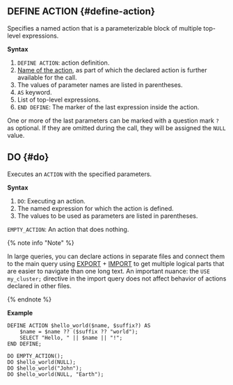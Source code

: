 
## DEFINE ACTION {#define-action}

Specifies a named action that is a parameterizable block of multiple top-level expressions.

**Syntax**

1. `DEFINE ACTION`: action definition.
1. [Name of the action](../../expressions.md#named-nodes), as part of which the declared action is further available for the call.
1. The values of parameter names are listed in parentheses.
1. `AS` keyword.
1. List of top-level expressions.
1. `END DEFINE`: The marker of the last expression inside the action.

One or more of the last parameters can be marked with a question mark `?` as optional. If they are omitted during the call, they will be assigned the `NULL` value.

## DO {#do}

Executes an `ACTION` with the specified parameters.

**Syntax**
1. `DO`: Executing an action.
1. The named expression for which the action is defined.
1. The values to be used as parameters are listed in parentheses.

`EMPTY_ACTION`: An action that does nothing.

<!-- In fact, if user file system integration is supported in the product. YQL service over YDB may also be here. -->

{% note info "Note" %}

In large queries, you can declare actions in separate files and connect them to the main query using [EXPORT](../../export_import.md#export) + [IMPORT](../../export_import.md#import) to get multiple logical parts that are easier to navigate than one long text. An important nuance: the `USE my_cluster;` directive in the import query does not affect behavior of actions declared in other files.

{% endnote %}


**Example**

```yql
DEFINE ACTION $hello_world($name, $suffix?) AS
    $name = $name ?? ($suffix ?? "world");
    SELECT "Hello, " || $name || "!";
END DEFINE;

DO EMPTY_ACTION();
DO $hello_world(NULL);
DO $hello_world("John");
DO $hello_world(NULL, "Earth");
```

